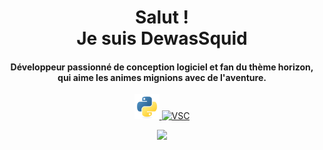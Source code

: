 <h1 align="center">Salut !<br>Je suis DewasSquid</h1>
<h4 align="center">Développeur passionné de conception logiciel et fan du thème horizon, qui aime les animes mignions avec de l'aventure.</h4>

<p align="center">
  <a href="https://www.python.org" target="_blank"> <img src="https://raw.githubusercontent.com/devicons/devicon/master/icons/python/python-original.svg" alt="python" width="40" height="40"/> </a>
  <a href="https://code.visualstudio.com" target="_blank"> <img src="https://upload.wikimedia.org/wikipedia/commons/9/9a/Visual_Studio_Code_1.35_icon.svg" alt="VSC" width="40" height="40"/> </a>
</p>

<p align="center">
  <a href="https://wakatime.com/@DewasSquid"><img src="https://github-readme-stats.vercel.app/api/wakatime?username=DewasSquid&theme=calm&hide_border=true&border_radius=0&hide_title=true&langs_count=5&layout=compact"></a>
</p>
